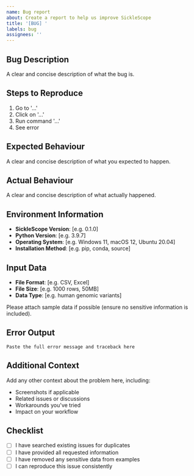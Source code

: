 ```yaml
---
name: Bug report
about: Create a report to help us improve SickleScope
title: '[BUG] '
labels: bug
assignees: ''
---
```


## Bug Description
A clear and concise description of what the bug is.

## Steps to Reproduce
1. Go to '...'
2. Click on '...'
3. Run command '...'
4. See error

## Expected Behaviour
A clear and concise description of what you expected to happen.

## Actual Behaviour
A clear and concise description of what actually happened.

## Environment Information
- **SickleScope Version**: [e.g. 0.1.0]
- **Python Version**: [e.g. 3.9.7]
- **Operating System**: [e.g. Windows 11, macOS 12, Ubuntu 20.04]
- **Installation Method**: [e.g. pip, conda, source]

## Input Data
- **File Format**: [e.g. CSV, Excel]
- **File Size**: [e.g. 1000 rows, 50MB]
- **Data Type**: [e.g. human genomic variants]

Please attach sample data if possible (ensure no sensitive information is included).

## Error Output
```
Paste the full error message and traceback here
```

## Additional Context
Add any other context about the problem here, including:
- Screenshots if applicable
- Related issues or discussions
- Workarounds you've tried
- Impact on your workflow

## Checklist
- [ ] I have searched existing issues for duplicates
- [ ] I have provided all requested information
- [ ] I have removed any sensitive data from examples
- [ ] I can reproduce this issue consistently